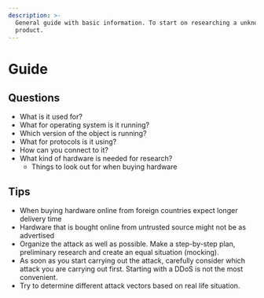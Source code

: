 ```yaml
---
description: >-
  General guide with basic information. To start on researching a unknown
  product.
---
```


# Guide



## Questions 

* What is it used for?
* What for operating system is it running?
* Which version of the object is running?
* What for protocols is it using?
* How can you connect to it?
* What kind of hardware is needed for research?
  * Things to look out for when buying hardware

## Tips

* When buying hardware online from foreign countries expect longer delivery time
* Hardware that is bought online from untrusted source might not be as advertised
* Organize the attack as well as possible. Make a step-by-step plan, preliminary research and create an equal situation \(mocking\).
* As soon as you start carrying out the attack, carefully consider which attack you are carrying out first. Starting with a DDoS is not the most convenient.
* Try to determine different attack vectors based on real life situation.



